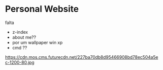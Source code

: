# Personal Website
falta
- z-index
- about me??
- por um wallpaper win xp
- cmd ??

https://cdn.mos.cms.futurecdn.net/227ba70db8d95466908bd78ec504a5ec-1200-80.jpg